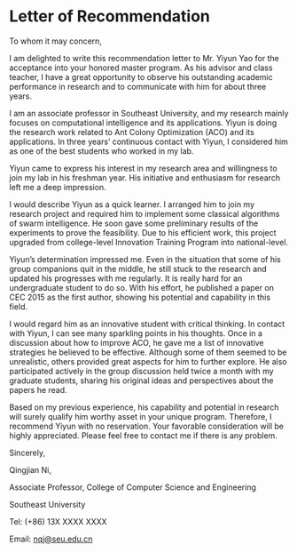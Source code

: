 # Letter of Recommendation

To whom it may concern,

I am delighted to write this recommendation letter to Mr. Yiyun Yao for the acceptance into your honored master program. As his advisor and class teacher, I have a great opportunity to observe his outstanding academic performance in research and to communicate with him for about three years.

I am an associate professor in Southeast University, and my research mainly focuses on computational intelligence and its applications. Yiyun is doing the research work related to Ant Colony Optimization (ACO) and its applications. In three years’ continuous contact with Yiyun, I considered him as one of the best students who worked in my lab.

Yiyun came to express his interest in my research area and willingness to join my lab in his freshman year. His initiative and enthusiasm for research left me a deep impression.

I would describe Yiyun as a quick learner. I arranged him to join my research project and required him to implement some classical algorithms of swarm intelligence. He soon gave some preliminary results of the experiments to prove the feasibility. Due to his efficient work, this project upgraded from college-level Innovation Training Program into national-level.

Yiyun’s determination impressed me. Even in the situation that some of his group companions quit in the middle, he still stuck to the research and updated his progresses with me regularly. It is really hard for an undergraduate student to do so. With his effort, he published a paper on CEC 2015 as the first author, showing his potential and capability in this field.

I would regard him as an innovative student with critical thinking. In contact with Yiyun, I can see many sparkling points in his thoughts. Once in a discussion about how to improve ACO, he gave me a list of innovative strategies he believed to be effective. Although some of them seemed to be unrealistic, others provided great aspects for him to further explore. He also participated actively in the group discussion held twice a month with my graduate students, sharing his original ideas and perspectives about the papers he read.

Based on my previous experience, his capability and potential in research will surely qualify him worthy asset in your unique program. Therefore, I recommend Yiyun with no reservation. Your favorable consideration will be highly appreciated. Please feel free to contact me if there is any problem.

Sincerely,

Qingjian Ni,

Associate Professor, College of Computer Science and Engineering

Southeast University

Tel: (+86) 13X XXXX XXXX

Email: nqj@seu.edu.cn
